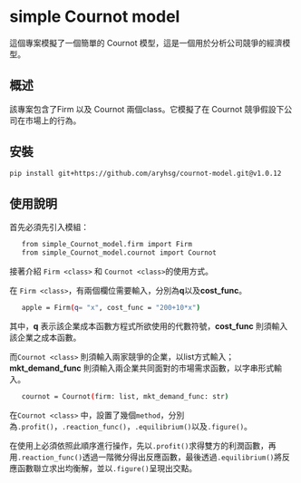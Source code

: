 # simple Cournot model

這個專案模擬了一個簡單的 Cournot 模型，這是一個用於分析公司競爭的經濟模型。

## 概述

該專案包含了Firm 以及 Cournot 兩個class。它模擬了在 Cournot 競爭假設下公司在市場上的行為。

## 安裝

   ```bash
   pip install git+https://github.com/aryhsg/cournot-model.git@v1.0.12
```
## 使用說明

首先必須先引入模組：
```bash
   from simple_Cournot_model.firm import Firm
   from simple_Cournot_model.cournot import Cournot
```

接著介紹 `Firm <class>` 和 `Cournot <class>`的使用方式。

在 `Firm <class>`，有兩個欄位需要輸入，分別為**q**以及**cost_func**。
```bash
   apple = Firm(q= "x", cost_func = "200+10*x")
```
其中，**q** 表示該企業成本函數方程式所欲使用的代數符號，**cost_func** 則須輸入該企業之成本函數。

而`Cournot <class>` 則須輸入兩家競爭的企業，以list方式輸入；**mkt_demand_func** 則須輸入兩企業共同面對的市場需求函數，以字串形式輸入。    

```bash
   cournot = Cournot(firm: list, mkt_demand_func: str)
```

在`Cournot <class>` 中，設置了幾個`method`，分別為`.profit()`，`.reaction_func()`，`.equilibrium()`以及`.figure()`。

在使用上必須依照此順序進行操作，先以`.profit()`求得雙方的利潤函數，再用`.reaction_func()`透過一階微分得出反應函數，最後透過`.equilibrium()`將反應函數聯立求出均衡解，並以`.figure()`呈現出交點。


